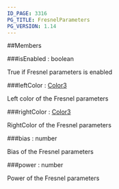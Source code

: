 ```yaml
---
ID_PAGE: 3316
PG_TITLE: FresnelParameters
PG_VERSION: 1.14
---
```


##Members

###isEnabled : boolean


True if Fresnel parameters is enabled

###leftColor : [Color3](page.php?p=3324)


Left color of the Fresnel parameters

###rightColor : [Color3](page.php?p=3324)


RightColor of the Fresnel parameters

###bias : number


Bias of the Fresnel parameters

###power : number


Power of the Fresnel parameters


